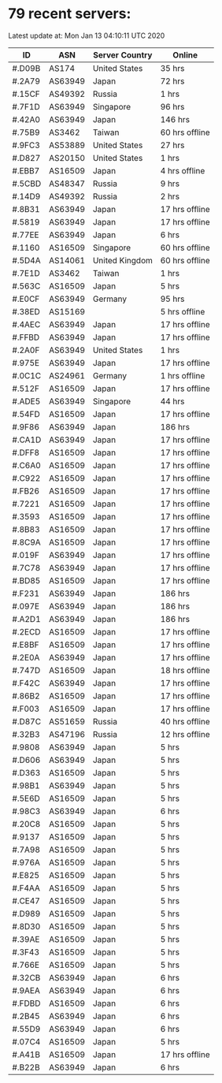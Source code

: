 # 79 recent servers:

Latest update at: Mon Jan 13 04:10:11 UTC 2020

| ID | ASN | Server Country | Online |
| -- | --- | -------------- | ------ |
| #.D09B | AS174 | United States | 35 hrs |
| #.2A79 | AS63949 | Japan | 72 hrs |
| #.15CF | AS49392 | Russia | 1 hrs |
| #.7F1D | AS63949 | Singapore | 96 hrs |
| #.42A0 | AS63949 | Japan | 146 hrs |
| #.75B9 | AS3462 | Taiwan | 60 hrs offline |
| #.9FC3 | AS53889 | United States | 27 hrs |
| #.D827 | AS20150 | United States | 1 hrs |
| #.EBB7 | AS16509 | Japan | 4 hrs offline |
| #.5CBD | AS48347 | Russia | 9 hrs |
| #.14D9 | AS49392 | Russia | 2 hrs |
| #.8B31 | AS63949 | Japan | 17 hrs offline |
| #.5819 | AS63949 | Japan | 17 hrs offline |
| #.77EE | AS63949 | Japan | 6 hrs |
| #.1160 | AS16509 | Singapore | 60 hrs offline |
| #.5D4A | AS14061 | United Kingdom | 60 hrs offline |
| #.7E1D | AS3462 | Taiwan | 1 hrs |
| #.563C | AS16509 | Japan | 5 hrs |
| #.E0CF | AS63949 | Germany | 95 hrs |
| #.38ED | AS15169 |  | 5 hrs offline |
| #.4AEC | AS63949 | Japan | 17 hrs offline |
| #.FFBD | AS63949 | Japan | 17 hrs offline |
| #.2A0F | AS63949 | United States | 1 hrs |
| #.975E | AS63949 | Japan | 17 hrs offline |
| #.0C1C | AS24961 | Germany | 1 hrs offline |
| #.512F | AS16509 | Japan | 17 hrs offline |
| #.ADE5 | AS63949 | Singapore | 44 hrs |
| #.54FD | AS16509 | Japan | 17 hrs offline |
| #.9F86 | AS63949 | Japan | 186 hrs |
| #.CA1D | AS63949 | Japan | 17 hrs offline |
| #.DFF8 | AS16509 | Japan | 17 hrs offline |
| #.C6A0 | AS16509 | Japan | 17 hrs offline |
| #.C922 | AS16509 | Japan | 17 hrs offline |
| #.FB26 | AS16509 | Japan | 17 hrs offline |
| #.7221 | AS16509 | Japan | 17 hrs offline |
| #.3593 | AS16509 | Japan | 17 hrs offline |
| #.8B83 | AS16509 | Japan | 17 hrs offline |
| #.8C9A | AS16509 | Japan | 17 hrs offline |
| #.019F | AS63949 | Japan | 17 hrs offline |
| #.7C78 | AS63949 | Japan | 17 hrs offline |
| #.BD85 | AS16509 | Japan | 17 hrs offline |
| #.F231 | AS63949 | Japan | 186 hrs |
| #.097E | AS63949 | Japan | 186 hrs |
| #.A2D1 | AS63949 | Japan | 186 hrs |
| #.2ECD | AS16509 | Japan | 17 hrs offline |
| #.E8BF | AS16509 | Japan | 17 hrs offline |
| #.2E0A | AS63949 | Japan | 17 hrs offline |
| #.747D | AS16509 | Japan | 18 hrs offline |
| #.F42C | AS63949 | Japan | 17 hrs offline |
| #.86B2 | AS16509 | Japan | 17 hrs offline |
| #.F003 | AS16509 | Japan | 17 hrs offline |
| #.D87C | AS51659 | Russia | 40 hrs offline |
| #.32B3 | AS47196 | Russia | 12 hrs offline |
| #.9808 | AS63949 | Japan | 5 hrs |
| #.D606 | AS63949 | Japan | 5 hrs |
| #.D363 | AS16509 | Japan | 5 hrs |
| #.98B1 | AS63949 | Japan | 5 hrs |
| #.5E6D | AS16509 | Japan | 5 hrs |
| #.98C3 | AS63949 | Japan | 6 hrs |
| #.20C8 | AS16509 | Japan | 5 hrs |
| #.9137 | AS16509 | Japan | 5 hrs |
| #.7A98 | AS16509 | Japan | 5 hrs |
| #.976A | AS16509 | Japan | 5 hrs |
| #.E825 | AS16509 | Japan | 5 hrs |
| #.F4AA | AS16509 | Japan | 5 hrs |
| #.CE47 | AS16509 | Japan | 5 hrs |
| #.D989 | AS16509 | Japan | 5 hrs |
| #.8D30 | AS16509 | Japan | 5 hrs |
| #.39AE | AS16509 | Japan | 5 hrs |
| #.3F43 | AS16509 | Japan | 5 hrs |
| #.766E | AS16509 | Japan | 5 hrs |
| #.32CB | AS63949 | Japan | 6 hrs |
| #.9AEA | AS63949 | Japan | 6 hrs |
| #.FDBD | AS16509 | Japan | 6 hrs |
| #.2B45 | AS63949 | Japan | 6 hrs |
| #.55D9 | AS63949 | Japan | 6 hrs |
| #.07C4 | AS16509 | Japan | 5 hrs |
| #.A41B | AS16509 | Japan | 17 hrs offline |
| #.B22B | AS63949 | Japan | 6 hrs |

